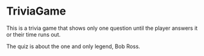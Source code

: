 # TriviaGame

This is a trivia game that shows only one question until the player answers it or their time runs out.

The quiz is about the one and only legend, Bob Ross. 
